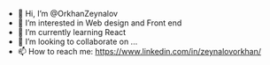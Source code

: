 - 👋 Hi, I’m @OrkhanZeynalov
- 👀 I’m interested in Web design and Front end
- 🌱 I’m currently learning React
- 💞️ I’m looking to collaborate on ...
- 📫 How to reach me: https://www.linkedin.com/in/zeynalovorkhan/

<!---
Dero-M/Dero-M is a ✨ special ✨ repository because its `README.md` (this file) appears on your GitHub profile.
You can click the Preview link to take a look at your changes.
--->
